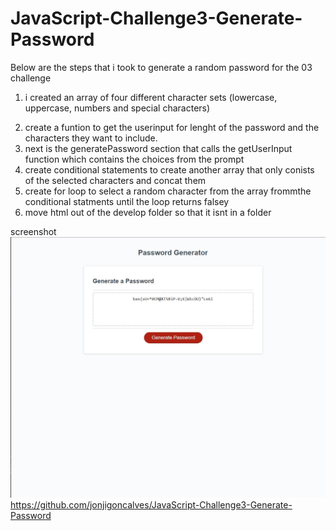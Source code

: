 # JavaScript-Challenge3-Generate-Password
Below are the steps that i took to generate a random  password for the 03 challenge
1. i created an array of four different character sets (lowercase, uppercase, numbers and special characters)
 <!-- i also decided to combined them just for practice sake -->
2. create a funtion to get  the userinput for lenght of the password and the characters they want to include.
3. next is the generatePassword section that calls the getUserInput function  which contains the choices from the prompt
4. create conditional statements to create another array that only conists of the selected characters and concat them
5. create for loop to select a random character from the array frommthe conditional statments until the loop returns falsey
6. move html out of the develop folder so that it isnt in a folder

screenshot  <img src="./assets/capture.jpg" alt="screenshot of password generator" />
https://github.com/jonjigoncalves/JavaScript-Challenge3-Generate-Password